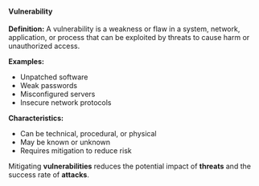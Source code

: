 #### Vulnerability

**Definition:** A vulnerability is a weakness or flaw in a system, network, application, or process that can be exploited by threats to cause harm or unauthorized access.

**Examples:**

- Unpatched software
- Weak passwords
- Misconfigured servers
- Insecure network protocols

**Characteristics:**

- Can be technical, procedural, or physical
- May be known or unknown
- Requires mitigation to reduce risk



Mitigating **vulnerabilities** reduces the potential impact of **threats** and the success rate of **attacks**.